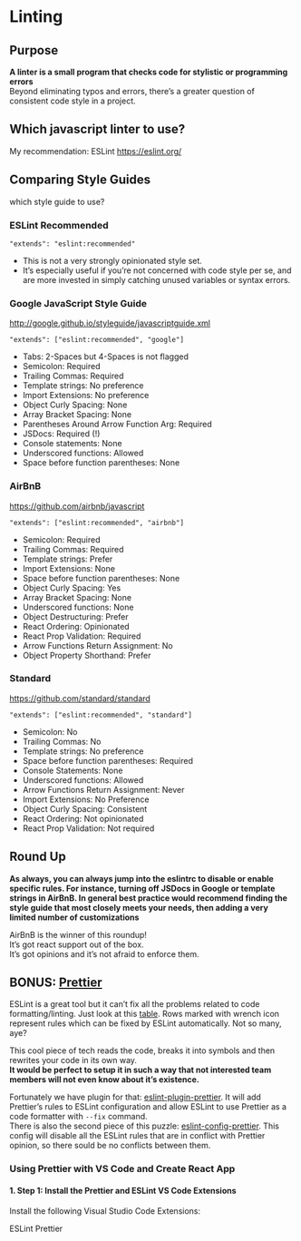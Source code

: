 
# Linting
## Purpose
**A linter is a small program that checks code for stylistic or programming errors**     
Beyond eliminating typos and errors, there’s a greater question of consistent code style in a project.
## Which javascript linter to use?
My recommendation: ESLint https://eslint.org/
## Comparing Style Guides
which style guide to use?
### ESLint Recommended
`"extends": "eslint:recommended"`     

- This is not a very strongly opinionated style set.
- It’s especially useful if you’re not concerned with code style per se, and are more invested in simply catching unused variables or syntax errors.
### Google JavaScript Style Guide
http://google.github.io/styleguide/javascriptguide.xml    

`"extends": ["eslint:recommended", "google"]`
- Tabs: 2-Spaces but 4-Spaces is not flagged
- Semicolon: Required
- Trailing Commas: Required
- Template strings: No preference
- Import Extensions: No preference
- Object Curly Spacing: None
- Array Bracket Spacing: None
- Parentheses Around Arrow Function Arg: Required
- JSDocs: Required (!)
- Console statements: None
- Underscored functions: Allowed
- Space before function parentheses: None
### AirBnB
https://github.com/airbnb/javascript    

`"extends": ["eslint:recommended", "airbnb"]`
- Semicolon: Required
- Trailing Commas: Required
- Template strings: Prefer
- Import Extensions: None
- Space before function parentheses: None
- Object Curly Spacing: Yes
- Array Bracket Spacing: None
- Underscored functions: None
- Object Destructuring: Prefer
- React Ordering: Opinionated
- React Prop Validation: Required
- Arrow Functions Return Assignment: No
- Object Property Shorthand: Prefer
### Standard
https://github.com/standard/standard     

`"extends": ["eslint:recommended", "standard"]`
- Semicolon: No
- Trailing Commas: No
- Template strings: No preference
- Space before function parentheses: Required
- Console Statements: None
- Underscored functions: Allowed
- Arrow Functions Return Assignment: Never
- Import Extensions: No Preference
- Object Curly Spacing: Consistent
- React Ordering: Not opinionated
- React Prop Validation: Not required

## Round Up
**As always, you can always jump into the eslintrc to disable or enable specific rules. For instance, turning off JSDocs in Google or template strings in AirBnB. In general best practice would recommend finding the style guide that most closely meets your needs, then adding a very limited number of customizations**     

AirBnB is the winner of this roundup!    
It’s got react support out of the box.    
It’s got opinions and it’s not afraid to enforce them.
## BONUS: [Prettier](https://prettier.io/)
ESLint is a great tool but it can’t fix all the problems related to code formatting/linting. Just look at this [table](https://eslint.org/docs/rules/). Rows marked with wrench icon represent rules which can be fixed by ESLint automatically. Not so many, aye?    

This cool piece of tech reads the code, breaks it into symbols and then rewrites your code in its own way.    
**It would be perfect to setup it in such a way that not interested team members will not even know about it’s existence.**    

Fortunately we have plugin for that: [eslint-plugin-prettier](https://github.com/prettier/eslint-plugin-prettier). It will add Prettier’s rules to ESLint configuration and allow ESLint to use Prettier as a code formatter with `--fix` command.    
There is also the second piece of this puzzle: [eslint-config-prettier](https://github.com/prettier/eslint-config-prettier). This config will disable all the ESLint rules that are in conflict with Prettier opinion, so there sould be no conflicts between them.

### Using Prettier with VS Code and Create React App

#### 1. Step 1: Install the Prettier and ESLint VS Code Extensions
Install the following Visual Studio Code Extensions:

ESLint
Prettier
